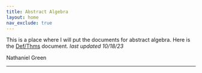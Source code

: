 ```yaml
---
title: Abstract Algebra
layout: home
nav_exclude: true
---
```



This is a place where I will put the documents for abstract algebra.
Here is the [Def/Thms] document.
_last updated 10/18/23_

Nathaniel Green


----

[Def/Thms]: files/Abstract_Algebra_cheat_sheet_2023.pdf
